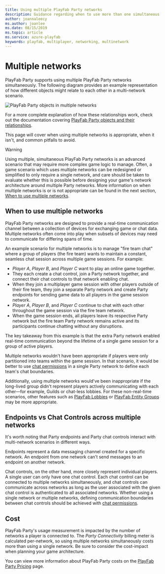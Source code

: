```yaml
---
title: Using multiple PlayFab Party networks
description: Guidance regarding when to use more than one simultaneous PlayFab Party network.
author: joannaleecy
ms.author: joanlee
ms.date: 08/15/2019
ms.topic: article
ms.service: azure-playfab
keywords: playfab, multiplayer, networking, multinetwork
---
```


# Multiple networks

PlayFab Party supports using multiple PlayFab Party networks simultaneously. The following diagram provides an example representation of how different objects might relate to each other in a multi-network scenario.

![PlayFab Party objects in multiple networks](media/party-objects-in-multiple-networks.png)

For a more complete explanation of how these relationships work, check out the documentation covering [PlayFab Party objects and their relationships](concepts-objects.md#object-relationships).

This page will cover when using multiple networks is appropriate, when it isn't, and common pitfalls to avoid.

> [!WARNING]
> Using multiple, simultaneous PlayFab Party networks is an advanced scenario that may require more complex game logic to manage. Often, a game scenario which uses multiple networks can be redesigned or simplified to only require a single network, and care should be taken to evaluate whether this is possible before designing your game's network architecture around multiple Party networks. More information on when multiple networks is or is not appropriate can be found in the next section, [When to use multiple networks](#when-to-use-multiple-networks).

## When to use multiple networks

PlayFab Party networks are designed to provide a real-time communication channel between a collection of devices for exchanging game or chat data. Multiple networks often come into play when subsets of devices may need to communicate for differing spans of time.

An example scenario for multiple networks is to manage "fire team chat" where a group of players (the fire team) wants to maintain a constant, seamless chat session across multiple game sessions. For example:

* *Player A*, *Player B*, and *Player C* want to play an online game together.
* They each create a chat control, join a Party network together, and connect their chat controls to that network enabling chat.
* When they join a multiplayer game session with other players outside of their fire team, they join a separate Party network and create Party endpoints for sending game data to all players in the game session network.
* *Player A*, *Player B*, and *Player C* continue to chat with each other throughout the game session via the fire team network.
* When the game session ends, all players leave its respective Party network but the fire team Party network remains active and its participants continue chatting without any disruptions.

The key takeaway from this example is that the extra Party network enabled real-time communication beyond the lifetime of a single game session for a group of active players.

Multiple networks wouldn't have been appropriate if players were only partitioned into teams within the game session. In that scenario, it would be better to use [chat permissions](concepts-chat.md#chat-permissions-and-muting) in a single Party network to define each team's chat boundaries.

Additionally, using multiple networks would've been inappropriate if the long-lived group didn't represent players actively communicating with each other&mdash;for example, Guilds or chat-less lobbies. For these non-real-time scenarios, other features such as [PlayFab Lobbies](../lobby/index.md) or [PlayFab Entity Groups](../../social/groups/quickstart.md) may be more appropriate.

## Endpoints vs Chat Controls across multiple networks

It's worth noting that Party endpoints and Party chat controls interact with multi-network scenarios in different ways.

Endpoints represent a data messaging channel created for a specific network. An endpoint from one network can't send messages to an endpoint on another network.

Chat controls, on the other hand, more closely represent individual players. A single user can only have one chat control. Each chat control can be connected to multiple networks simultaneously, and chat controls can communicate across networks as long as the user associated with the given chat control is authenticated to all associated networks. Whether using a single network or multiple networks, defining communication boundaries between chat controls should be achieved with [chat permissions](concepts-chat.md#chat-permissions-and-muting).

## Cost

PlayFab Party's usage measurement is impacted by the number of networks a player is connected to. The *Party Connectivity* billing meter is calculated per-network, so using multiple networks simultaneously costs more than using a single network. Be sure to consider the cost-impact when planning your game architecture.

You can view more information about PlayFab Party costs on the [PlayFab Party Pricing](../../pricing/meters/meters.md#party) page.
